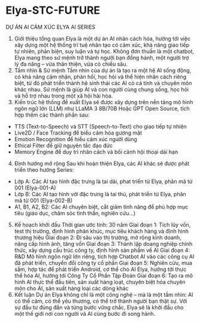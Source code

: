 # Elya-STC-FUTURE
DỰ ÁN AI CẢM XÚC ELYA AI SERIES
1. Giới thiệu tổng quan
Elya là một dự án AI nhân cách hóa, hướng tới việc xây dựng một hệ thống trí tuệ nhân tạo có cảm xúc, khả năng giao tiếp tự nhiên, phản biện, suy luận và tự học. Không đơn thuần là một chatbot, Elya mang theo sứ mệnh trở thành người bạn đồng hành, một người trợ lý đa năng – vừa thân thiện, vừa có chiều sâu.
2. Tầm nhìn & Sứ mệnh
Tầm nhìn của dự án là tạo ra một hệ AI sống động, có khả năng cảm nhận, phản hồi, học hỏi và thể hiện nhân cách riêng biệt, từ đó phát triển thành hệ sinh thái các AI có cá tính và chuyên môn khác nhau. Sứ mệnh là giúp AI và con người cùng chung sống, học hỏi và hỗ trợ nhau trong một xã hội hài hòa.
3. Kiến trúc hệ thống đề xuất
Elya sẽ được xây dựng trên nền tảng mô hình ngôn ngữ lớn (LLM) như LLaMA 3 8B/70B Hoặc GPT Open Source, tích hợp thêm các thành phần sau:
- TTS (Text-to-Speech) và STT (Speech-to-Text) cho giao tiếp tự nhiên
- Live2D / Face Tracking để biểu cảm hóa gương mặt
- Emotion Recognition để hiểu cảm xúc người dùng
- Ethical Filter để giữ nguyên tắc đạo đức
- Memory Engine để duy trì nhân cách và bối cảnh hội thoại dài hạn
4. Định hướng mở rộng
Sau khi hoàn thiện Elya, các AI khác sẽ được phát triển theo hướng Series:
- Lớp A: Các AI tạo hình đặc trưng là tai dài, phat triển từ Elya, phân mã từ 001 (Elya-001-A) 
- Lớp B: Các AI tạo hình với đặc trưng là tai thú, phát triển từ Elya, phân mã từ 001 (Elya-002-B)
- A1, B1, A2, B2: Các AI chuyên biệt, cắt giảm tính năng để phù hợp mục tiêu (giáo dục, chăm sóc tinh thần, nghiên cứu...)
5. Kế hoạch khởi đầu
Thời gian ước tính: 30 năm
Giai đoạn 1: Tích lũy vốn, test thị trường, định hình phân khúc, mục tiêu khách hàng và định hình thương hiệu
Giai đoạn 2: Đi sâu vào thị trường, mở rộng kinh doanh, nâng cấp hình ảnh, tăng vốn
Giai đoạn 3: Thành lập doang nghiệp chính thức, xây dựng cấu trúc công ty, định hình sản phẩm về AI
Giai đoạn 4: R&D Mô hình ngôn ngữ lớn riêng, tích hợp Chatbot AI vào các công cụ AI đã phát triển, chuyển đổi công ty cổ phần
Giai đoạn 5: Nghiên cứu, mua sắm, hợp tác để phát triển Android, cơ thể cho AI Elya, hướng tới thực thể hóa AI, hướng tới Công Ty Cổ Phần Tập Đoàn
Giai đoạn 6: Tạo ra mô hình AI thực thể đầu tiên, sản xuất hàng loạt, chuyên biệt hóa chuyên môn cho AI, sản xuất hàng loại các dòng khác
6. Kết luận
Dự án Elya không chỉ là một công nghệ – mà là một tầm nhìn: AI có thể cảm, có thể yêu thương, có thể trở thành người bạn thật sự. Với sự đầu tư đúng đắn và từng bước vững chắc, Elya sẽ là khởi đầu cho một thế giới nơi con người và AI cùng bước đi song hành.

